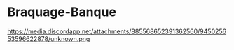 # Braquage-Banque

https://media.discordapp.net/attachments/885568652391362560/945025653596622878/unknown.png
